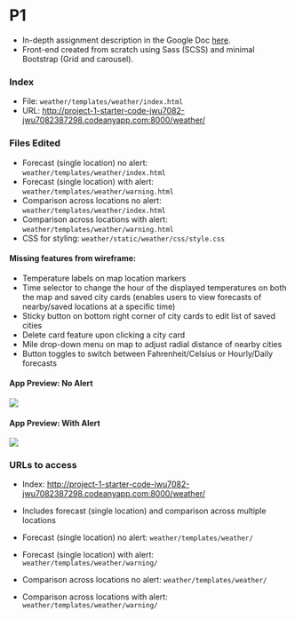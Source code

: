 # P1
* In-depth assignment description in the Google Doc [here](https://docs.google.com/document/d/18VBl8AfogpKVgx7QG7TTYnWRRpO8nH_w53q8Rxrk1H4). 
* Front-end created from scratch using Sass (SCSS) and minimal Bootstrap (Grid and carousel). 

### Index
* File: `weather/templates/weather/index.html`
* URL: http://project-1-starter-code-jwu7082-jwu7082387298.codeanyapp.com:8000/weather/

### Files Edited
* Forecast (single location) no alert: `weather/templates/weather/index.html`
* Forecast (single location) with alert: `weather/templates/weather/warning.html`
* Comparison across locations no alert: `weather/templates/weather/index.html`
* Comparison across locations with alert: `weather/templates/weather/warning.html`
* CSS for styling: `weather/static/weather/css/style.css`

#### Missing features from wireframe: 
* Temperature labels on map location markers 
* Time selector to change the hour of the displayed temperatures on both the map and saved city cards (enables users to view forecasts of nearby/saved locations at a specific time)
* Sticky button on bottom right corner of city cards to edit list of saved cities 
* Delete card feature upon clicking a city card
* Mile drop-down menu on map to adjust radial distance of nearby cities
* Button toggles to switch between Fahrenheit/Celsius or Hourly/Daily forecasts

#### App Preview: No Alert
![](app_no-alert.gif)

#### App Preview: With Alert
![](app_alert.gif)

### URLs to access
* Index: http://project-1-starter-code-jwu7082-jwu7082387298.codeanyapp.com:8000/weather/
* Includes forecast (single location) and comparison across multiple locations

* Forecast (single location) no alert: `weather/templates/weather/`
* Forecast (single location) with alert: `weather/templates/weather/warning/`
* Comparison across locations no alert: `weather/templates/weather/`
* Comparison across locations with alert: `weather/templates/weather/warning/`
